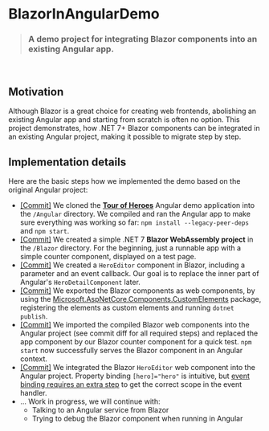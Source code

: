 # BlazorInAngularDemo

> ### A demo project for integrating Blazor components into an existing Angular app.

&nbsp;

## Motivation

Although Blazor is a great choice for creating web frontends, abolishing an existing Angular app and starting from scratch is often no option. This project demonstrates, how .NET 7+ Blazor components can be integrated in an existing Angular project, making it possible to migrate step by step.

## Implementation details

Here are the basic steps how we implemented the demo based on the original Angular project:

* [[Commit]](https://github.com/Xenoage/BlazorInAngularDemo/commit/3ae2ab6ea282bed4a849ec48baeae355b247ba23) We cloned the __[Tour of Heroes](https://angular.io/guide/example-apps-list#tour-of-heroes-completed-application)__ Angular demo application into the `/Angular` directory. We compiled and ran the Angular app to make sure everything was working so far: `npm install --legacy-peer-deps` and `npm start`.
* [[Commit]](https://github.com/Xenoage/BlazorInAngularDemo/commit/be5a677bba37b43dad24e6726cf9be4422b1d447) We created a simple .NET 7 __Blazor WebAssembly project__ in the `/Blazor` directory. For the beginning, just a runnable app with a simple counter component, displayed on a test page.
* [[Commit]](https://github.com/Xenoage/BlazorInAngularDemo/commit/f5faafa8dc6c0315e795950f46f7b29b4458c970) We created a `HeroEditor` component in Blazor, including a parameter and an event callback. Our goal is to replace the inner part of Angular's `HeroDetailComponent` later.
* [[Commit]](https://github.com/Xenoage/BlazorInAngularDemo/commit/05ff41343843b7807f8f15da4b44f722aac258e4) We exported the Blazor components as web components, by using the [Microsoft.AspNetCore.Components.CustomElements](https://www.nuget.org/packages/microsoft.aspnetcore.components.customelements) package, registering the elements as custom elements and running `dotnet publish`.
* [[Commit]](https://github.com/Xenoage/BlazorInAngularDemo/commit/f51cc799077804b2b9610dce41c770e27b0cff8c) We imported the compiled Blazor web components into the Angular project (see commit diff for all required steps) and replaced the app component by our Blazor counter component for a quick test. `npm start` now successfully serves the Blazor component in an Angular context.
* [[Commit]](https://github.com/Xenoage/BlazorInAngularDemo/commit/b8b726dacd227f6c5fdb295b2933a93613536038) We integrated the Blazor `HeroEditor` web component into the Angular project. Property binding `[hero]="hero"` is intuitive, but [event binding requires an extra step](https://github.com/Xenoage/BlazorInAngularDemo/blob/b8b726dacd227f6c5fdb295b2933a93613536038/Angular/src/app/hero-detail/hero-detail.component.ts#L29) to get the correct scope in the event handler.
* ... Work in progress, we will continue with:
  * Talking to an Angular service from Blazor
  * Trying to debug the Blazor component when running in Angular